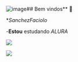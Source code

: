 ![image](https://github.com/user-attachments/assets/c877fc2e-3ac6-4e6f-9eb4-d6f990231fee)## Bem vindos** 🌇

**SanchezFaciolo*

-**Estou** estudando _ALURA_

![](https://media1.tenor.com/m/V5sNEEKVqlMAAAAC/power-chainsaw-man-chainsawman-eating-food.gif)

![](https://media1.tenor.com/m/N4Gbms6ymMcAAAAC/chainsaw-man-watching.gif)



